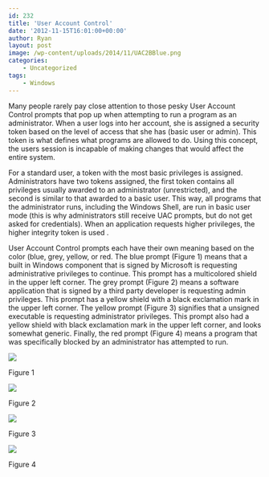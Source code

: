 ```yaml
---
id: 232
title: 'User Account Control'
date: '2012-11-15T16:01:00+00:00'
author: Ryan
layout: post
image: /wp-content/uploads/2014/11/UAC2BBlue.png
categories:
    - Uncategorized
tags:
    - Windows
---
```


Many people rarely pay close attention to those pesky User Account Control prompts that pop up when attempting to run a program as an administrator. When a user logs into her account, she is assigned a security token based on the level of access that she has (basic user or admin). This token is what defines what programs are allowed to do. Using this concept, the users session is incapable of making changes that would affect the entire system.

For a standard user, a token with the most basic privileges is assigned. Administrators have two tokens assigned, the first token contains all privileges usually awarded to an administrator (unrestricted), and the second is similar to that awarded to a basic user. This way, all programs that the administrator runs, including the Windows Shell, are run in basic user mode (this is why administrators still receive UAC prompts, but do not get asked for credentials). When an application requests higher privileges, the higher integrity token is used .

User Account Control prompts each have their own meaning based on the color (blue, grey, yellow, or red. The blue prompt (Figure 1) means that a built in Windows component that is signed by Microsoft is requesting administrative privileges to continue. This prompt has a multicolored shield in the upper left corner. The grey prompt (Figure 2) means a software application that is signed by a third party developer is requesting admin privileges. This prompt has a yellow shield with a black exclamation mark in the upper left corner. The yellow prompt (Figure 3) signifies that a unsigned executable is requesting administrator privileges. This prompt also had a yellow shield with black exclamation mark in the upper left corner, and looks somewhat generic. Finally, the red prompt (Figure 4) means a program that was specifically blocked by an administrator has attempted to run.

[![](https://rnemeth90.github.io/wp-content/uploads/2014/11/UAC2BBlue.png)](https://rnemeth90.github.io/wp-content/uploads/2014/11/UAC2BBlue.png)

 Figure 1

[![](https://rnemeth90.github.io/wp-content/uploads/2014/11/UAC2BGrey.png)](https://rnemeth90.github.io/wp-content/uploads/2014/11/UAC2BGrey.png)

 Figure 2

[![](https://rnemeth90.github.io/wp-content/uploads/2014/11/UAC2BYellow.png)](https://rnemeth90.github.io/wp-content/uploads/2014/11/UAC2BYellow.png)

Figure 3

[![](https://rnemeth90.github.io/wp-content/uploads/2014/11/UAC2BRED.png)](https://rnemeth90.github.io/wp-content/uploads/2014/11/UAC2BRED.png)

Figure 4